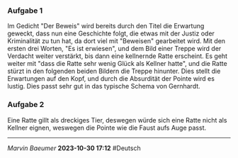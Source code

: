 ### Aufgabe 1
Im Gedicht "Der Beweis" wird bereits durch den Titel die Erwartung geweckt, dass nun eine Geschichte folgt, die etwas mit der Justiz oder Kriminalität zu tun hat, da dort viel mit "Beweisen" gearbeitet wird. Mit den ersten drei Worten, "Es ist erwiesen", und dem Bild einer Treppe wird der Verdacht weiter verstärkt, bis dann eine kellnernde Ratte erscheint. Es geht weiter mit "dass die Ratte sehr wenig Glück als Kellner hatte", und die Ratte stürzt in den folgenden beiden Bildern die Treppe hinunter. Dies stellt die Erwartungen auf den Kopf, und durch die Absurdität der Pointe wird es lustig. Dies passt sehr gut in das typische Schema von Gernhardt.
### Aufgabe 2
Eine Ratte gillt als dreckiges Tier, deswegen würde sich eine Ratte nicht als Kellner eignen, weswegen die Pointe wie die Faust aufs Auge passt.

---
*Marvin Baeumer* **2023-10-30 17:12** #Deutsch